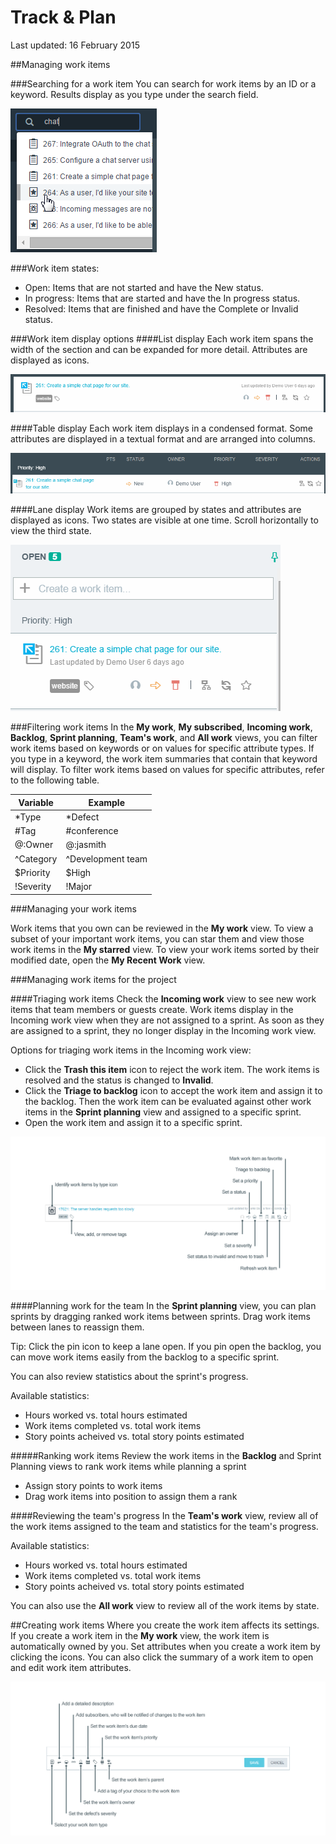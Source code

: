 # Track & Plan

Last updated: 16 February 2015

##Managing work items

###Searching for a work item
You can search for work items by an ID or a keyword. Results display as you type under the search field.

![Search field](/docs/reference/trackplan/images/search.png)

###Work item states:
- Open: Items that are not started and have the New status.
- In progress: Items that are started and have the In progress status.
- Resolved: Items that are finished and have the Complete or Invalid status.

###Work item display options
####List display
Each work item spans the width of the section and can be expanded for more detail. Attributes are displayed as icons.

![List display](/docs/reference/trackplan/images/list_view.png)

####Table display 
Each work item displays in a condensed format. Some attributes are displayed in a textual format and are arranged into columns.

![Table display](/docs/reference/trackplan/images/table_view.png)

####Lane display
Work items are grouped by states and attributes are displayed as icons. Two states are visible at one time. Scroll horizontally to view the third state.

![Lane display](/docs/reference/trackplan/images/lane_view.png)





###Filtering work items
In the **My work**, **My subscribed**, **Incoming work**, **Backlog**, **Sprint planning**, **Team's work**, and **All work** views, you can filter work items based on keywords or on values for specific attribute types. If you type in a keyword, the work item summaries that contain that keyword will display. To filter work items based on values for specific attributes, refer to the following table.

| Variable |Example | 
|-------|-------|
|*Type  | *Defect |
|#Tag  | #conference| 
|@:Owner  | @:jasmith|
|^Category|^Development team|
|$Priority|$High|
|!Severity|!Major|


###Managing your work items

Work items that you own can be reviewed in the **My work** view. To view a subset of your important work items, you can star them and view those work items in the **My starred** view. To view your work items sorted by their modified date, open the **My Recent Work** view.


###Managing work items for the project

####Triaging work items
Check the **Incoming work** view to see new work items that team members or guests create. Work items display in the Incoming work view when they are not assigned to a sprint. As soon as they are assigned to a sprint, they no longer display in the Incoming work view.

Options for triaging work items in the Incoming work view:
- Click the **Trash this item** icon to reject the work item. The work items is resolved and the status is changed to **Invalid**.
- Click the **Triage to backlog** icon to accept the work item and assign it to the backlog. Then the work item can be evaluated against other work items in the **Sprint planning** view and assigned to a specific sprint.
- Open the work item and assign it to a specific sprint.

![Triaging work items in the Incoming work view](/docs/reference/trackplan/images/incoming_work_attributes.png)



####Planning work for the team
In the **Sprint planning** view, you can plan sprints by dragging ranked work items between sprints. Drag work items between lanes to reassign them. 

Tip: Click the pin icon to keep a lane open. If you pin open the backlog, you can move work items easily from the backlog to a specific sprint.

You can also review statistics about the sprint's progress.

Available statistics:
- Hours worked vs. total hours estimated
- Work items completed vs. total work items
- Story points acheived vs. total story points estimated

#####Ranking work items
Review the work items in the **Backlog** and Sprint Planning views to rank work items while planning a sprint
- Assign story points to work items
- Drag work items into position to assign them a rank

####Reviewing the team's progress
In the **Team's work** view, review all of the work items assigned to the team and statistics for the team's progress.

Available statistics:
- Hours worked vs. total hours estimated
- Work items completed vs. total work items
- Story points acheived vs. total story points estimated

You can also use the **All work** view to review all of the work items by state.

##Creating work items
Where you create the work item affects its settings. If you create a work item in the **My work** view, the work item is automatically owned by you. Set attributes when you create a work item by clicking the icons. You can also click the summary of a work item to open and edit work item attributes.

![Assigning work item attributes](/docs/reference/trackplan/images/work_item_attributes.png)